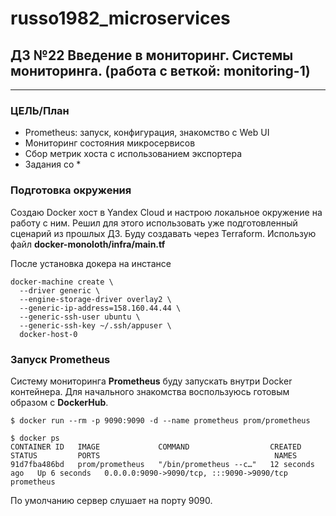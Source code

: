 # russo1982_microservices


## ДЗ №22 Введение в мониторинг. Системы мониторинга. (работа с веткой: monitoring-1)
---
### ЦЕЛЬ/План
- Prometheus: запуск, конфигурация, знакомство с Web UI
- Мониторинг состояния микросервисов
- Сбор метрик хоста с использованием экспортера
- Задания со *

### Подготовка окружения

Создаю Docker хост в Yandex Cloud и настрою локальное окружение на работу с ним. Решил для этого использовать уже подготовленный сценарий из прошлых ДЗ.
Буду создавать через Terraform. Использую файл **docker-monoloth/infra/main.tf**

После установка докера на инстансе
```
docker-machine create \
  --driver generic \
  --engine-storage-driver overlay2 \
  --generic-ip-address=158.160.44.44 \
  --generic-ssh-user ubuntu \
  --generic-ssh-key ~/.ssh/appuser \
  docker-host-0
```
### Запуск Prometheus

Систему мониторинга **Prometheus** буду запускать внутри Docker контейнера. Для начального знакомства воспользуюсь готовым образом с **DockerHub**.
```
$ docker run --rm -p 9090:9090 -d --name prometheus prom/prometheus

$ docker ps
CONTAINER ID   IMAGE             COMMAND                  CREATED          STATUS         PORTS                                       NAMES
91d7fba486bd   prom/prometheus   "/bin/prometheus --c…"   12 seconds ago   Up 6 seconds   0.0.0.0:9090->9090/tcp, :::9090->9090/tcp   prometheus
```
По умолчанию сервер слушает на порту 9090.

